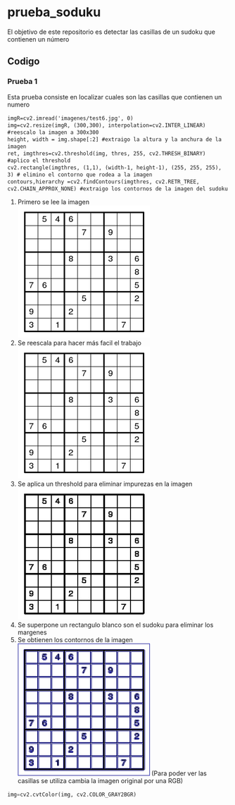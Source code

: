 # prueba_soduku
 El objetivo de este repositorio es detectar las casillas de un sudoku que contienen un número

## Codigo
### Prueba 1
Esta prueba consiste en localizar cuales son las casillas que contienen un numero

``` 
imgR=cv2.imread('imagenes/test6.jpg', 0)
img=cv2.resize(imgR, (300,300), interpolation=cv2.INTER_LINEAR) #reescalo la imagen a 300x300
height, width = img.shape[:2] #extraigo la altura y la anchura de la imagen
ret, imgthres=cv2.threshold(img, thres, 255, cv2.THRESH_BINARY) #aplico el threshold
cv2.rectangle(imgthres, (1,1), (width-1, height-1), (255, 255, 255), 3) # elimino el contorno que rodea a la imagen
contours,hierarchy =cv2.findContours(imgthres, cv2.RETR_TREE, cv2.CHAIN_APPROX_NONE) #extraigo los contornos de la imagen del sudoku
```

1. Primero se lee la imagen                         
![imagen](imagenes/test.png)
2. Se reescala para hacer más facil el trabajo
![imagen](imagenes/imagenes_prueba1/reescalado.jpg)
3. Se aplica un threshold para eliminar impurezas en la imagen
![imagen](imagenes/imagenes_prueba1/threshold.jpg)
4. Se superpone un rectangulo blanco son el sudoku para eliminar los margenes
5. Se obtienen los contornos de la imagen
![imagen](imagenes/imagenes_prueba1/contornos.jpg)
(Para poder ver las casillas se utiliza cambia la imagen original por una RGB)
```python
img=cv2.cvtColor(img, cv2.COLOR_GRAY2BGR)
```
